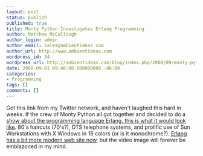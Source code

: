 ```yaml
---
layout: post
status: publish
published: true
title: Monty Python Investigates Erlang Programming
author: Matthew McCullough
author_login: admin
author_email: sales@ambientideas.com
author_url: http://www.ambientideas.com
wordpress_id: 34
wordpress_url: http://ambientideas.com/blog/index.php/2008/09/monty-python-investigates-erlang-programming/
date: 2008-09-01 09:48:00.000000000 -06:00
categories:
- Programming
tags: []
comments: []
---
```

<p>Got this link from my Twitter network, and haven't laughed this hard in weeks. If the crew of Monty Python all got together and decided to do a <a href="http://video.google.com/videoplay?docid=-5830318882717959520" target="_blank">show about the programming language Erlang, this is what it would look like</a>. 80's haircuts (70's?), DTS telephone systems, and prolific use of Sun Workstations with X Windows in 16 colors (or is it monochrome?). <a href="http://www.erlang.org/" target="_blank">Erlang has a bit more modern web site now</a>, but the video image will forever be emblazoned in my mind.</p>
